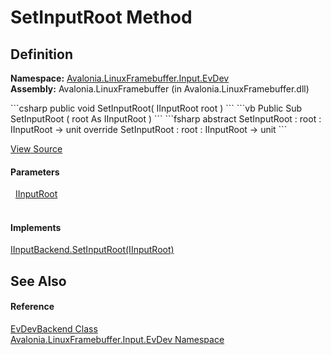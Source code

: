 # SetInputRoot Method




## Definition
**Namespace:** <a href="N_Avalonia_LinuxFramebuffer_Input_EvDev">Avalonia.LinuxFramebuffer.Input.EvDev</a>  
**Assembly:** Avalonia.LinuxFramebuffer (in Avalonia.LinuxFramebuffer.dll)

<Tabs groupId="api-code-preview">
<TabItem value="csharp" label="C#">
```csharp
public void SetInputRoot(
	IInputRoot root
)
```
</TabItem>
<TabItem value="vb" label="VB">
```vb
Public Sub SetInputRoot ( 
	root As IInputRoot
)
```
</TabItem>
<TabItem value="fsharp" label="F#">
```fsharp
abstract SetInputRoot : 
        root : IInputRoot -> unit 
override SetInputRoot : 
        root : IInputRoot -> unit 
```
</TabItem>
</Tabs>



<a href="https://github.com/AvaloniaUI/Avalonia/tree/master/src/Linux/Avalonia.LinuxFramebuffer/Input/EvDev/EvDevBackend.cs#L75" title="View the source code">View Source</a>



#### Parameters
<dl><dt>  <a href="T_Avalonia_Input_IInputRoot">IInputRoot</a></dt><dd> </dd></dl>

#### Implements
<a href="M_Avalonia_LinuxFramebuffer_Input_IInputBackend_SetInputRoot">IInputBackend.SetInputRoot(IInputRoot)</a>  


## See Also


#### Reference
<a href="T_Avalonia_LinuxFramebuffer_Input_EvDev_EvDevBackend">EvDevBackend Class</a>  
<a href="N_Avalonia_LinuxFramebuffer_Input_EvDev">Avalonia.LinuxFramebuffer.Input.EvDev Namespace</a>  


